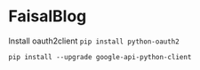 # FaisalBlog

Install oauth2client 
<code>pip install python-oauth2</code>

<code>pip install --upgrade google-api-python-client</code>
